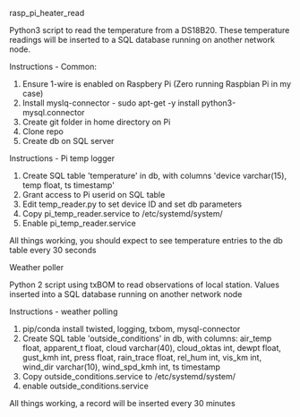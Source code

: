 rasp_pi_heater_read

Python3 script to read the temperature from a DS18B20. These temperature readings will be inserted to a SQL database running on another network node.

Instructions - Common:
1. Ensure 1-wire is enabled on Raspbery Pi (Zero running Raspbian Pi in my case)
2. Install myslq-connector - sudo apt-get -y install python3-mysql.connector
3. Create git folder in home directory on Pi
4. Clone repo
5. Create db on SQL server

Instructions - Pi temp logger
1. Create SQL table 'temperature' in db, with columns 'device varchar(15), temp float, ts timestamp'
6. Grant access to Pi userid on SQL table
6. Edit temp_reader.py to set device ID and set db parameters
7. Copy pi_temp_reader.service to /etc/systemd/system/
8. Enable pi_temp_reader.service

All things working, you should expect to see temperature entries to the db table every 30 seconds

Weather poller

Python 2 script using txBOM to read observations of local station. Values inserted into a SQL database
running on another network node

Instructions - weather polling
1. pip/conda install twisted, logging, txbom, mysql-connector
2. Create SQL table 'outside_conditions' in db, with columns:
air_temp float,
apparent_t float,
cloud varchar(40),
cloud_oktas int,
dewpt float,
gust_kmh int,
press float,
rain_trace float,
rel_hum int,
vis_km int,
wind_dir varchar(10),
wind_spd_kmh int,
ts timestamp
3. Copy outside_conditions.service to /etc/systemd/system/
4. enable outside_conditions.service

All things working, a record will be inserted every 30 minutes
